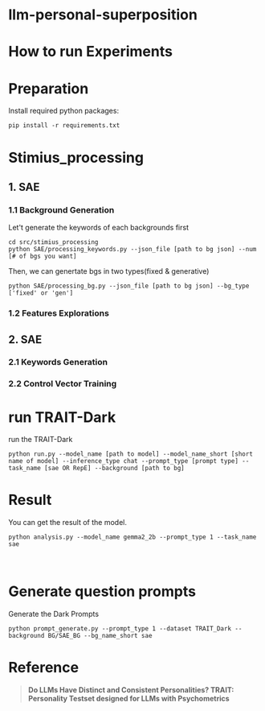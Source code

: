 # llm-personal-superposition

# How to run Experiments

# Preparation
Install required python packages:
```
pip install -r requirements.txt
```

# Stimius_processing
## 1. SAE
### 1.1 Background Generation
Let't generate the keywords of each backgrounds first
```
cd src/stimius_processing
python SAE/processing_keywords.py --json_file [path to bg json] --num [# of bgs you want]
```
Then, we can genertate bgs in two types(fixed & generative)
```
python SAE/processing_bg.py --json_file [path to bg json] --bg_type ['fixed' or 'gen']
```
### 1.2 Features Explorations

## 2. SAE
### 2.1 Keywords Generation
### 2.2 Control Vector Training

# run TRAIT-Dark
run the TRAIT-Dark 
```
python run.py --model_name [path to model] --model_name_short [short name of model] --inference_type chat --prompt_type [prompt type] --task_name [sae OR RepE] --background [path to bg]
```

# Result
You can get the result of the model. 
```
python analysis.py --model_name gemma2_2b --prompt_type 1 --task_name sae
```
​
# Generate question prompts
Generate the Dark Prompts
```
python prompt_generate.py --prompt_type 1 --dataset TRAIT_Dark --background BG/SAE_BG --bg_name_short sae
```

# Reference
> **Do LLMs Have Distinct and Consistent Personalities? TRAIT: Personality Testset designed for LLMs with Psychometrics**